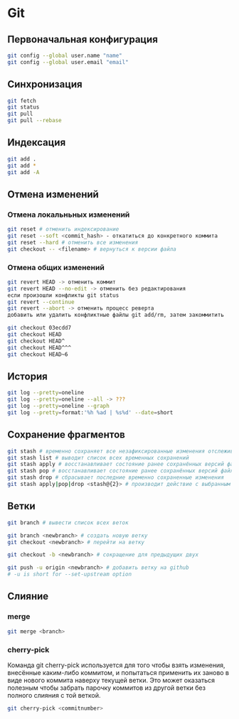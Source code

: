 # Git

## Первоначальная конфигурация

```bash
git config --global user.name "name"
git config --global user.email "email"
```

## Синхронизация

```bash
git fetch
git status
git pull
git pull --rebase
```

## Индексация

```bash
git add .
git add *
git add -A
```

## Отмена изменений

### Отмена локальньных изменений

```bash
git reset # отменить индексирование
git reset --soft <commit_hash> - откатиться до конкретного коммита
git reset --hard # отменить все изменения
git checkout -- <filename> # вернуться к версии файла
```

### Отмена общих изменений

```bash
git revert HEAD -> отменить коммит
git revert HEAD --no-edit -> отменить без редактирования
если произошли конфликты git status
git revert --continue
git revert --abort -> отменить процесс реверта
добавить или удалить конфликтные файлы git add/rm, затем закоммитить
```

```bash
git checkout 03ecdd7
git checkout HEAD
git checkout HEAD^
git checkout HEAD^^^
git checkout HEAD~6
```

## История

```bash
git log --pretty=oneline
git log --pretty=oneline --all -> ???
git log --pretty=oneline --graph
git log --pretty=format:'%h %ad | %s%d' --date=short
```

## Сохранение фрагментов

```bash
git stash # временно сохраняет все незафиксированные изменения отслеживаемых файлов
git stash list # выводит список всех временных сохранений
git stash apply # восстанавливает состояние ранее сохранённых версий файлов
git stash pop # восстанавливает состояние ранее сохранённых версий файлов и удаляет их из сохранений
git stash drop # сбрасывает последние временно сохраненныe изменения
git stash apply|pop|drop <stash@{2}> # производит действие с выбранным сохранением
```

## Ветки

```bash
git branch # вывести список всех веток

git branch <newbranch> # создать новую ветку
git checkout <newbranch> # перейти на ветку

git checkout -b <newbranch> # сокращение для предыдущих двух

git push -u origin <newbranch> # добавить ветку на github
# -u is short for --set-upstream option
```

## Слияние

### merge

```bash
git merge <branch>
```

### cherry-pick

Команда git cherry-pick используется для того чтобы взять изменения, внесённые каким-либо коммитом, и попытаться применить их заново в виде нового коммита наверху текущей ветки. Это может оказаться полезным чтобы забрать парочку коммитов из другой ветки без полного слияния с той веткой.

```bash
git cherry-pick <commitnumber>
```
